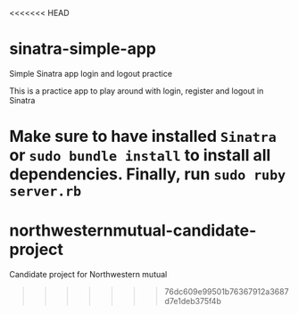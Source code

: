 <<<<<<< HEAD
# sinatra-simple-app
Simple Sinatra app login and logout practice

This is a practice app to play around with login, register and logout in Sinatra

Make sure to have installed `Sinatra` or `sudo bundle install` to install all dependencies. Finally, run `sudo ruby server.rb`
=======
# northwesternmutual-candidate-project
Candidate project for Northwestern mutual
>>>>>>> 76dc609e99501b76367912a3687d7e1deb375f4b

